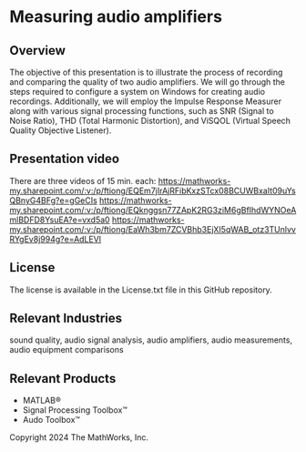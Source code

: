 # Measuring audio amplifiers

## Overview
The objective of this presentation is to illustrate the process of recording and comparing the quality of two audio amplifiers. We will go through the steps required to configure a system on Windows for creating audio recordings. Additionally, we will employ the Impulse Response Measurer along with various signal processing functions, such as SNR (Signal to Noise Ratio), THD (Total Harmonic Distortion), and ViSQOL (Virtual Speech Quality Objective Listener). 

## Presentation video
There are three videos of 15 min. each:
https://mathworks-my.sharepoint.com/:v:/p/ftiong/EQEm7jIrAjRFibKxzSTcx08BCUWBxaIt09uYsQBnyG4BFg?e=gGeCIs 
https://mathworks-my.sharepoint.com/:v:/p/ftiong/EQknggsn77ZApK2RG3ziM6gBfIhdWYNOeAmlBDFD8YsuEA?e=vxd5a0 
https://mathworks-my.sharepoint.com/:v:/p/ftiong/EaWh3bm7ZCVBhb3EjXI5qWAB_otz3TUnlvvRYgEv8j994g?e=AdLEVI 

## License
The license is available in the License.txt file in this GitHub repository.

## Relevant Industries
sound quality, audio signal analysis, audio amplifiers, audio measurements, audio equipment comparisons

## Relevant Products
 *  MATLAB®
 *  Signal Processing Toolbox™ 
 *  Audo Toolbox™

Copyright 2024 The MathWorks, Inc.